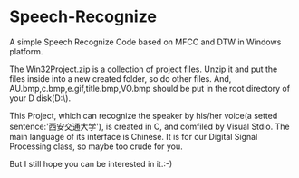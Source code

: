# Speech-Recognize
A simple Speech Recognize Code based on MFCC and DTW in Windows platform.

The Win32Project.zip is a collection of project files. Unzip it and put the files inside into a new created folder, so do other files.
And, AU.bmp,c.bmp,e.gif,title.bmp,VO.bmp should be put in the root directory of your D disk(D:\\).

This Project, which can recognize the speaker by his/her voice(a setted sentence:'西安交通大学'), is created in C, and comfiled by Visual Stdio. The main language of its interface is Chinese. It is for our Digital Signal Processing class, so maybe too crude for you. 

But I still hope you can be interested in it.:-)


